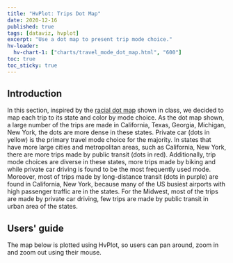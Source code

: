 ```yaml
---
title: "HvPlot: Trips Dot Map"
date: 2020-12-16
published: true
tags: [dataviz, hvplot]
excerpt: "Use a dot map to present trip mode choice."
hv-loader:
  hv-chart-1: ["charts/travel_mode_dot_map.html", "600"]
toc: true
toc_sticky: true
---
```

## Introduction
In this section, inspired by the [racial dot map]([label](https://demographics.virginia.edu/DotMap/index.html)
) shown in class, we decided to map each trip to its state and color by mode choice. As the dot map shown, a large number of the trips are made in California, Texas, Georgia, Michigan, New York, the dots are more dense in these states. Private car (dots in yellow) is the primary travel mode choice for the majority. In states that have more large cities and metropolitan areas, such as California, New York, there are more trips made by public transit (dots in red). Additionally, trip mode choices are diverse in these states, more trips made by biking and while private car driving is found to be the most frequently used mode. Moreover, most of trips made by long-distance transit (dots in purple) are found in California, New York, because many of the US busiest airports with high passenger traffic are in the states. For the Midwest, most of the trips are made by private car driving, few trips are made by public transit in urban area of the states. 

## Users' guide
The map below is plotted using HvPlot, so users can pan around, zoom in and zoom out using their mouse.


<div id="hv-chart-1"></div>

